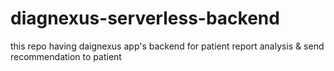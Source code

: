 # diagnexus-serverless-backend
this repo having daignexus app's backend for patient report analysis &amp; send recommendation to patient  

